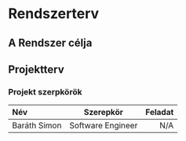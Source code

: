 # Rendszerterv

## A Rendszer célja

## Projektterv

### Projekt szerpkörök

| Név          |     Szerepkör     | Feladat |
|:-------------|:-----------------:|--------:|
| Baráth Simon | Software Engineer |     N/A |